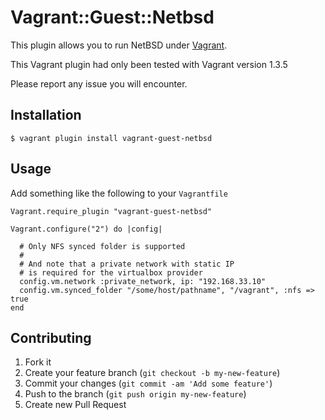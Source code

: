 # Vagrant::Guest::Netbsd

This plugin allows you to run NetBSD under [Vagrant][vagrant].

This Vagrant plugin had only been tested with Vagrant version 1.3.5

Please report any issue you will encounter.

## Installation


    $ vagrant plugin install vagrant-guest-netbsd


## Usage

Add something like the following to your `Vagrantfile`


    Vagrant.require_plugin "vagrant-guest-netbsd"
  
    Vagrant.configure("2") do |config|
      
      # Only NFS synced folder is supported
      #
      # And note that a private network with static IP
      # is required for the virtualbox provider
      config.vm.network :private_network, ip: "192.168.33.10"
      config.vm.synced_folder "/some/host/pathname", "/vagrant", :nfs => true
    end


## Contributing

1. Fork it
2. Create your feature branch (`git checkout -b my-new-feature`)
3. Commit your changes (`git commit -am 'Add some feature'`)
4. Push to the branch (`git push origin my-new-feature`)
5. Create new Pull Request


[vagrant]: http://www.vagrantup.com/ "Vagrant"
